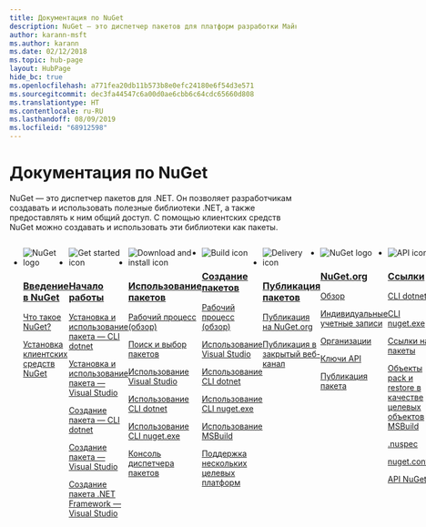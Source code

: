 ```yaml
---
title: Документация по NuGet
description: NuGet — это диспетчер пакетов для платформ разработки Майкрософт, включая .NET. Клиентские средства NuGet обеспечивают создание и использование пакетов.
author: karann-msft
ms.author: karann
ms.date: 02/12/2018
ms.topic: hub-page
layout: HubPage
hide_bc: true
ms.openlocfilehash: a771fea20db11b573b8e0efc24180e6f54d3e571
ms.sourcegitcommit: dec3fa44547c6a00d0ae6cbb6c64cdc65660d808
ms.translationtype: HT
ms.contentlocale: ru-RU
ms.lasthandoff: 08/09/2019
ms.locfileid: "68912598"
---
```

<div id="main" class="v2">
    <div class="container">
        <h1>Документация по NuGet</h1>
        <p>NuGet — это диспетчер пакетов для .NET. Он позволяет разработчикам создавать и использовать полезные библиотеки .NET, а также предоставлять к ним общий доступ. С помощью клиентских средств NuGet можно создавать и использовать эти библиотеки как пакеты.</p> 

<ul id="index1" class="cardsF panelContent singlePanelContent cols cols4" style="float: left; display: flex!important;">
    <li>
        <div class="cardSize">
            <div class="cardPadding">
                <div class="card">
                    <div class="cardImageOuter">
                        <div class="cardImage">
                            <img src="https://docs.microsoft.com/media/logos/logo_nuget.svg" alt="NuGet logo" />
                        </div>
                    </div>
                    <div class="cardText">
                        <h3><a href="what-is-nuget.md">Введение в NuGet</a></h3>
                        <p>
                            <a href="what-is-nuget.md">Что такое NuGet?</a>
                        </p>
                        <p>
                            <a href="install-nuget-client-tools.md">Установка клиентских средств NuGet</a>
                        </p>
                    </div>
                </div>
            </div>
        </div>
    </li>
    <li>
        <div class="cardSize">
            <div class="cardPadding">
                <div class="card">
                    <div class="cardImageOuter">
                        <div class="cardImage">
                            <img src="https://docs.microsoft.com/media/common/i_get-started.svg" alt="Get started icon" />
                        </div>
                    </div>
                    <div class="cardText">
                        <h3><a href="install-nuget-client-tools.md">Начало работы</a></h3>
                        <p>
                            <a href="quickstart/install-and-use-a-package-using-the-dotnet-cli.md">Установка и использование пакета — CLI dotnet</a>
                        </p>
                        <p>
                            <a href="quickstart/install-and-use-a-package-in-visual-studio.md">Установка и использование пакета — Visual Studio</a>
                        </p>
                        <p>
                            <a href="quickstart/create-and-publish-a-package-using-the-dotnet-cli.md">Создание пакета — CLI dotnet</a>
                        </p>
                        <p>
                            <a href="quickstart/create-and-publish-a-package-using-visual-studio.md">Создание пакета — Visual Studio</a>
                        </p>
                        <p>
                            <a href="quickstart/create-and-publish-a-package-using-visual-studio-net-framework.md">Создание пакета .NET Framework — Visual Studio</a>
                        </p>
                    </div>
                </div>
            </div>
        </div>
    </li>
    <li>
        <div class="cardSize">
            <div class="cardPadding">
                <div class="card">
                    <div class="cardImageOuter">
                        <div class="cardImage">
                            <img src="https://docs.microsoft.com//media/common/i_download-install.svg" alt="Download and install icon" />
                        </div>
                    </div>
                    <div class="cardText">
                        <h3><a href="consume-packages/overview-and-workflow.md">Использование пакетов</a></h3>
                        <p>
                            <a href="consume-packages/overview-and-workflow.md">Рабочий процесс (обзор)</a>
                        </p>
                        <p>
                            <a href="consume-packages/finding-and-choosing-packages.md">Поиск и выбор пакетов</a>
                        </p>
                        <p>
                            <a href="consume-packages/install-use-packages-visual-studio.md">Использование Visual Studio</a>
                        </p>
                        <p>
                            <a href="consume-packages/install-use-packages-dotnet-cli.md">Использование CLI dotnet</a>
                        </p>
                        <p>
                            <a href="consume-packages/install-use-packages-nuget-cli.md">Использование CLI nuget.exe</a>
                        </p>
                        <p>
                            <a href="consume-packages/install-use-packages-powershell.md">Консоль диспетчера пакетов</a>
                        </p>
                    </div>
                </div>
            </div>
        </div>
    </li>
    <li>
        <div class="cardSize">
            <div class="cardPadding">
                <div class="card">
                    <div class="cardImageOuter">
                        <div class="cardImage">
                            <img src="https://docs.microsoft.com/media/common/i_build.svg" alt="Build icon" />
                        </div>
                    </div>
                    <div class="cardText">
                        <h3><a href="create-packages/overview-and-workflow.md">Создание пакетов</a></h3>
                        <p>
                            <a href="create-packages/overview-and-workflow.md">Рабочий процесс (обзор)</a>
                        </p>
                        <p>
                            <a href="quickstart/create-and-publish-a-package-using-visual-studio.md">Использование Visual Studio</a>
                        </p>
                        <p>
                            <a href="create-packages/creating-a-package-dotnet-cli.md">Использование CLI dotnet</a>
                        </p>
                        <p>
                            <a href="create-packages/creating-a-package.md">Использование CLI nuget.exe</a>
                        </p>
                        <p>
                            <a href="create-packages/creating-a-package-msbuild.md">Использование MSBuild</a>
                        </p>
                        <p>
                            <a href="create-packages/multiple-target-frameworks-project-file.md">Поддержка нескольких целевых платформ</a>
                        </p>
                    </div>
                </div>
            </div>
        </div>
    </li>
        <li>
        <div class="cardSize">
            <div class="cardPadding">
                <div class="card">
                    <div class="cardImageOuter">
                        <div class="cardImage">
                            <img src="https://docs.microsoft.com/media/common/i_delivery.svg" alt="Delivery icon" />
                        </div>
                    </div>
                    <div class="cardText">
                        <h3><a href="nuget-org/publish-a-package.md">Публикация пакетов</a></h3>
                        <p>
                            <a href="nuget-org/publish-a-package.md">Публикация на NuGet.org</a>
                        </p>
                        <p>
                            <a href="hosting-packages/overview.md">Публикация в закрытый веб-канал</a>
                        </p>
                    </div>
                </div>
            </div>
        </div>
    </li>
    <li>
        <div class="cardSize">
            <div class="cardPadding">
                <div class="card">
                    <div class="cardImageOuter">
                        <div class="cardImage">
                            <img src="https://docs.microsoft.com/media/logos/logo_nuget.svg" alt="NuGet logo" />
                        </div>
                    </div>
                    <div class="cardText">
                        <h3><a href="nuget-org/overview-nuget-org.md">NuGet.org</a></h3>
                        <p>
                            <a href="nuget-org/overview-nuget-org.md">Обзор</a>
                        </p>
                        <p>
                            <a href="nuget-org/individual-accounts.md">Индивидуальные учетные записи</a>
                        </p>
                        <p>
                            <a href="nuget-org/organizations-on-nuget-org.md">Организации</a>
                        </p>
                        <p>
                            <a href="nuget-org/scoped-api-keys.md">Ключи API</a>
                        </p>
                        <p>
                            <a href="nuget-org/publish-a-package.md">Публикация пакета</a>
                        </p>
                    </div>
                </div>
            </div>
        </div>
    </li>
        <li>
        <div class="cardSize">
            <div class="cardPadding">
                <div class="card">
                    <div class="cardImageOuter">
                        <div class="cardImage">
                            <img src="https://docs.microsoft.com/media/common/i_reference.svg" alt="API icon" />
                        </div>
                    </div>
                    <div class="cardText">
                        <h3><a href="reference/nuspec.md">Ссылки</a></h3>
                        <p>
                            <a href="reference/dotnet-commands.md">CLI dotnet</a>
                        </p>
                        <p>
                            <a href="reference/nuget-exe-cli-reference.md">CLI nuget.exe</a>
                        <p>
                            <a href="consume-packages/package-references-in-project-files.md">Ссылки на пакеты</a>
                        </p>
                        <p>
                            <a href="reference/msbuild-targets.md">Объекты pack и restore в качестве целевых объектов MSBuild</a>
                        </p>
                        <p>
                            <a href="reference/nuspec.md">.nuspec</a>
                        </p>
                        <p>
                            <a href="reference/nuget-config-file.md">nuget.config</a>
                        </p>
                        <p>
                            <a href="api/overview.md">API NuGet</a>
                        </p>
                    </div>
                </div>
            </div>
        </div>
    </li>
    <li>
        <div class="cardSize">
            <div class="cardPadding">
                <div class="card">
                    <div class="cardImageOuter">
                        <div class="cardImage">
                            <img src="https://docs.microsoft.com//media/common/i_multi-connect.svg" alt="Multi-connect icon" />
                        </div>
                    </div>
                    <div class="cardText">
                        <h3><a href="policies/governance.md">Ресурсы</a></h3>
                        <p>
                            <a href="policies/governance.md">Политики — NuGet</a>
                        </p>
                        <p>
                            <a href="nuget-org/policies/data-requests.md">Политики — NuGet.org</a>
                        </p>
                        <p>
                            <a href="release-notes/known-issues.md">Заметки о выпуске</a>
                        </p>
                        <p>
                            <a href="faqs/nuget-faq.md">Вопросы и ответы: NuGet</a>
                        </p>
                        <p>
                            <a href="nuget-org/nuget-org-faq.md">Вопросы и ответы: NuGet.org</a>
                        </p>
                    </div>
                </div>
            </div>
        </div>
    </li>
</ul>
    </div>
</div>
